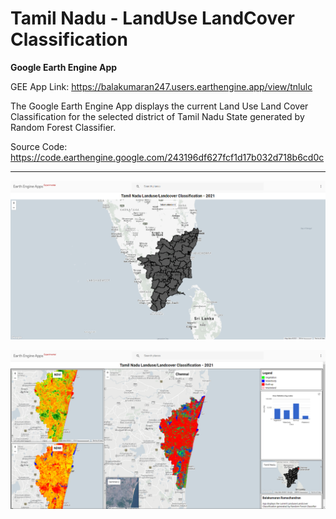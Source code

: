 # Tamil Nadu - LandUse LandCover Classification
**Google Earth Engine App**

GEE App Link: https://balakumaran247.users.earthengine.app/view/tnlulc

The Google Earth Engine App displays the current Land Use Land Cover Classification for the selected district of Tamil Nadu State generated by Random Forest Classifier.

Source Code: https://code.earthengine.google.com/243196df627fcf1d17b032d718b6cd0c

---

![GEE Welcome Screen](/resources/GEE_APP_1.png)

![GEE Classification Screen](/resources/GEE_APP_2.png)

